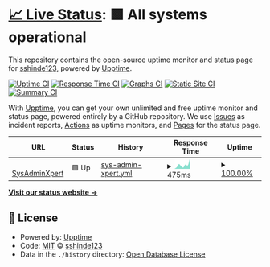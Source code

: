 # [📈 Live Status](https://sshinde123.github.io/monitor-website-uptime): <!--live status--> **🟩 All systems operational**

This repository contains the open-source uptime monitor and status page for [sshinde123](https://sshinde123.github.io/monitor-website-uptime), powered by [Upptime](https://github.com/upptime/upptime).

[![Uptime CI](https://github.com/sshinde123/monitor-website-uptime/workflows/Uptime%20CI/badge.svg)](https://github.com/upptime/upptime/actions?query=workflow%3A%22Uptime+CI%22)
[![Response Time CI](https://github.com/sshinde123/monitor-website-uptime/workflows/Response%20Time%20CI/badge.svg)](https://github.com/upptime/upptime/actions?query=workflow%3A%22Response+Time+CI%22)
[![Graphs CI](https://github.com/sshinde123/monitor-website-uptime/workflows/Graphs%20CI/badge.svg)](https://github.com/upptime/upptime/actions?query=workflow%3A%22Graphs+CI%22)
[![Static Site CI](https://github.com/sshinde123/monitor-website-uptime/workflows/Static%20Site%20CI/badge.svg)](https://github.com/upptime/upptime/actions?query=workflow%3A%22Static+Site+CI%22)
[![Summary CI](https://github.com/sshinde123/monitor-website-uptime/workflows/Summary%20CI/badge.svg)](https://github.com/upptime/upptime/actions?query=workflow%3A%22Summary+CI%22)

With [Upptime](https://upptime.js.org), you can get your own unlimited and free uptime monitor and status page, powered entirely by a GitHub repository. We use [Issues](https://github.com/sshinde123/monitor-website-uptime/issues) as incident reports, [Actions](https://github.com/sshinde123/monitor-website-uptime/actions) as uptime monitors, and [Pages](https://sshinde123.github.io/monitor-website-uptime) for the status page.

<!--start: status pages-->
<!-- This summary is generated by Upptime (https://github.com/upptime/upptime) -->
<!-- Do not edit this manually, your changes will be overwritten -->
<!-- prettier-ignore -->
| URL | Status | History | Response Time | Uptime |
| --- | ------ | ------- | ------------- | ------ |
| <img alt="" src="https://favicons.githubusercontent.com/sysadminxpert.com" height="13"> [SysAdminXpert](https://sysadminxpert.com) | 🟩 Up | [sys-admin-xpert.yml](https://github.com/sshinde123/monitor-website-uptime/commits/HEAD/history/sys-admin-xpert.yml) | <details><summary><img alt="Response time graph" src="./graphs/sys-admin-xpert/response-time-week.png" height="20"> 475ms</summary><br><a href="https://sshinde123.github.io/monitor-website-uptime/history/sys-admin-xpert"><img alt="Response time 440" src="https://img.shields.io/endpoint?url=https%3A%2F%2Fraw.githubusercontent.com%2Fsshinde123%2Fmonitor-website-uptime%2FHEAD%2Fapi%2Fsys-admin-xpert%2Fresponse-time.json"></a><br><a href="https://sshinde123.github.io/monitor-website-uptime/history/sys-admin-xpert"><img alt="24-hour response time 338" src="https://img.shields.io/endpoint?url=https%3A%2F%2Fraw.githubusercontent.com%2Fsshinde123%2Fmonitor-website-uptime%2FHEAD%2Fapi%2Fsys-admin-xpert%2Fresponse-time-day.json"></a><br><a href="https://sshinde123.github.io/monitor-website-uptime/history/sys-admin-xpert"><img alt="7-day response time 475" src="https://img.shields.io/endpoint?url=https%3A%2F%2Fraw.githubusercontent.com%2Fsshinde123%2Fmonitor-website-uptime%2FHEAD%2Fapi%2Fsys-admin-xpert%2Fresponse-time-week.json"></a><br><a href="https://sshinde123.github.io/monitor-website-uptime/history/sys-admin-xpert"><img alt="30-day response time 358" src="https://img.shields.io/endpoint?url=https%3A%2F%2Fraw.githubusercontent.com%2Fsshinde123%2Fmonitor-website-uptime%2FHEAD%2Fapi%2Fsys-admin-xpert%2Fresponse-time-month.json"></a><br><a href="https://sshinde123.github.io/monitor-website-uptime/history/sys-admin-xpert"><img alt="1-year response time 454" src="https://img.shields.io/endpoint?url=https%3A%2F%2Fraw.githubusercontent.com%2Fsshinde123%2Fmonitor-website-uptime%2FHEAD%2Fapi%2Fsys-admin-xpert%2Fresponse-time-year.json"></a></details> | <details><summary><a href="https://sshinde123.github.io/monitor-website-uptime/history/sys-admin-xpert">100.00%</a></summary><a href="https://sshinde123.github.io/monitor-website-uptime/history/sys-admin-xpert"><img alt="All-time uptime 100.00%" src="https://img.shields.io/endpoint?url=https%3A%2F%2Fraw.githubusercontent.com%2Fsshinde123%2Fmonitor-website-uptime%2FHEAD%2Fapi%2Fsys-admin-xpert%2Fuptime.json"></a><br><a href="https://sshinde123.github.io/monitor-website-uptime/history/sys-admin-xpert"><img alt="24-hour uptime 100.00%" src="https://img.shields.io/endpoint?url=https%3A%2F%2Fraw.githubusercontent.com%2Fsshinde123%2Fmonitor-website-uptime%2FHEAD%2Fapi%2Fsys-admin-xpert%2Fuptime-day.json"></a><br><a href="https://sshinde123.github.io/monitor-website-uptime/history/sys-admin-xpert"><img alt="7-day uptime 100.00%" src="https://img.shields.io/endpoint?url=https%3A%2F%2Fraw.githubusercontent.com%2Fsshinde123%2Fmonitor-website-uptime%2FHEAD%2Fapi%2Fsys-admin-xpert%2Fuptime-week.json"></a><br><a href="https://sshinde123.github.io/monitor-website-uptime/history/sys-admin-xpert"><img alt="30-day uptime 100.00%" src="https://img.shields.io/endpoint?url=https%3A%2F%2Fraw.githubusercontent.com%2Fsshinde123%2Fmonitor-website-uptime%2FHEAD%2Fapi%2Fsys-admin-xpert%2Fuptime-month.json"></a><br><a href="https://sshinde123.github.io/monitor-website-uptime/history/sys-admin-xpert"><img alt="1-year uptime 100.00%" src="https://img.shields.io/endpoint?url=https%3A%2F%2Fraw.githubusercontent.com%2Fsshinde123%2Fmonitor-website-uptime%2FHEAD%2Fapi%2Fsys-admin-xpert%2Fuptime-year.json"></a></details>

<!--end: status pages-->

[**Visit our status website →**](https://sshinde123.github.io/monitor-website-uptime)

## 📄 License

- Powered by: [Upptime](https://github.com/upptime/upptime)
- Code: [MIT](./LICENSE) © [sshinde123](https://sshinde123.github.io/monitor-website-uptime)
- Data in the `./history` directory: [Open Database License](https://opendatacommons.org/licenses/odbl/1-0/)

